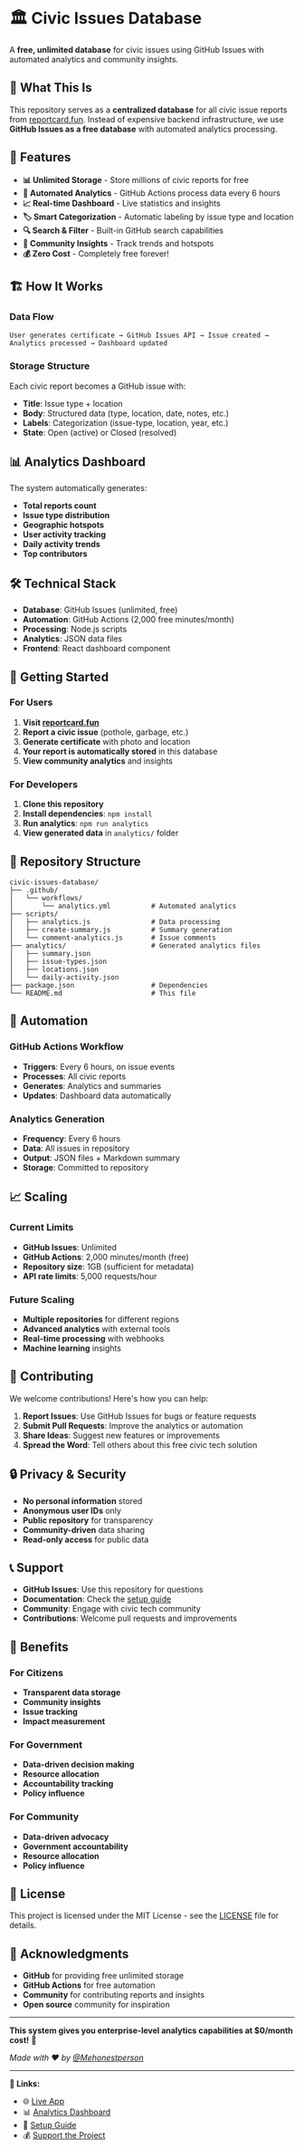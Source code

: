 # 🏛️ Civic Issues Database

A **free, unlimited database** for civic issues using GitHub Issues with automated analytics and community insights.

## 🎯 What This Is

This repository serves as a **centralized database** for all civic issue reports from [reportcard.fun](https://reportcard.fun). Instead of expensive backend infrastructure, we use **GitHub Issues as a free database** with automated analytics processing.

## 🚀 Features

- **📊 Unlimited Storage** - Store millions of civic reports for free
- **🤖 Automated Analytics** - GitHub Actions process data every 6 hours
- **📈 Real-time Dashboard** - Live statistics and insights
- **🏷️ Smart Categorization** - Automatic labeling by issue type and location
- **🔍 Search & Filter** - Built-in GitHub search capabilities
- **📱 Community Insights** - Track trends and hotspots
- **💰 Zero Cost** - Completely free forever!

## 🏗️ How It Works

### Data Flow
```
User generates certificate → GitHub Issues API → Issue created → Analytics processed → Dashboard updated
```

### Storage Structure
Each civic report becomes a GitHub issue with:
- **Title**: Issue type + location
- **Body**: Structured data (type, location, date, notes, etc.)
- **Labels**: Categorization (issue-type, location, year, etc.)
- **State**: Open (active) or Closed (resolved)

## 📊 Analytics Dashboard

The system automatically generates:
- **Total reports count**
- **Issue type distribution**
- **Geographic hotspots**
- **User activity tracking**
- **Daily activity trends**
- **Top contributors**

## 🛠️ Technical Stack

- **Database**: GitHub Issues (unlimited, free)
- **Automation**: GitHub Actions (2,000 free minutes/month)
- **Processing**: Node.js scripts
- **Analytics**: JSON data files
- **Frontend**: React dashboard component

## 🚀 Getting Started

### For Users
1. **Visit [reportcard.fun](https://reportcard.fun)**
2. **Report a civic issue** (pothole, garbage, etc.)
3. **Generate certificate** with photo and location
4. **Your report is automatically stored** in this database
5. **View community analytics** and insights

### For Developers
1. **Clone this repository**
2. **Install dependencies**: `npm install`
3. **Run analytics**: `npm run analytics`
4. **View generated data** in `analytics/` folder

## 📁 Repository Structure

```
civic-issues-database/
├── .github/
│   └── workflows/
│       └── analytics.yml          # Automated analytics
├── scripts/
│   ├── analytics.js               # Data processing
│   ├── create-summary.js          # Summary generation
│   └── comment-analytics.js       # Issue comments
├── analytics/                     # Generated analytics files
│   ├── summary.json
│   ├── issue-types.json
│   ├── locations.json
│   └── daily-activity.json
├── package.json                   # Dependencies
└── README.md                      # This file
```

## 🔧 Automation

### GitHub Actions Workflow
- **Triggers**: Every 6 hours, on issue events
- **Processes**: All civic reports
- **Generates**: Analytics and summaries
- **Updates**: Dashboard data automatically

### Analytics Generation
- **Frequency**: Every 6 hours
- **Data**: All issues in repository
- **Output**: JSON files + Markdown summary
- **Storage**: Committed to repository

## 📈 Scaling

### Current Limits
- **GitHub Issues**: Unlimited
- **GitHub Actions**: 2,000 minutes/month (free)
- **Repository size**: 1GB (sufficient for metadata)
- **API rate limits**: 5,000 requests/hour

### Future Scaling
- **Multiple repositories** for different regions
- **Advanced analytics** with external tools
- **Real-time processing** with webhooks
- **Machine learning** insights

## 🤝 Contributing

We welcome contributions! Here's how you can help:

1. **Report Issues**: Use GitHub Issues for bugs or feature requests
2. **Submit Pull Requests**: Improve the analytics or automation
3. **Share Ideas**: Suggest new features or improvements
4. **Spread the Word**: Tell others about this free civic tech solution

## 🔒 Privacy & Security

- **No personal information** stored
- **Anonymous user IDs** only
- **Public repository** for transparency
- **Community-driven** data sharing
- **Read-only access** for public data

## 📞 Support

- **GitHub Issues**: Use this repository for questions
- **Documentation**: Check the [setup guide](GITHUB_SETUP.md)
- **Community**: Engage with civic tech community
- **Contributions**: Welcome pull requests and improvements

## 🎉 Benefits

### For Citizens
- **Transparent data storage**
- **Community insights**
- **Issue tracking**
- **Impact measurement**

### For Government
- **Data-driven decision making**
- **Resource allocation**
- **Accountability tracking**
- **Policy influence**

### For Community
- **Data-driven advocacy**
- **Government accountability**
- **Resource allocation**
- **Policy influence**

## 📄 License

This project is licensed under the MIT License - see the [LICENSE](LICENSE) file for details.

## 🙏 Acknowledgments

- **GitHub** for providing free unlimited storage
- **GitHub Actions** for free automation
- **Community** for contributing reports and insights
- **Open source** community for inspiration

---

**This system gives you enterprise-level analytics capabilities at $0/month cost!** 🎯

*Made with ❤️ by [@Mehonestperson](https://twitter.com/Mehonestperson)*

---

**🔗 Links:**
- 🌐 [Live App](https://reportcard.fun)
- 📊 [Analytics Dashboard](https://github.com/ScienceArtist/civic-issues-database/blob/main/analytics/summary.md)
- 🚀 [Setup Guide](GITHUB_SETUP.md)
- 💰 [Support the Project](https://buymeacoffee.com/mehonestperson)
